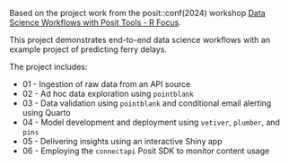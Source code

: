 Based on the project work from the posit::conf(2024) workshop [Data Science Workflows with Posit Tools - R Focus](https://github.com/posit-conf-2024/ds-workflows-r).

This project demonstrates end-to-end data science workflows with an example project of predicting ferry delays.

The project includes:

-   01 - Ingestion of raw data from an API source
-   02 - Ad hoc data exploration using `pointblank`
-   03 - Data validation using `pointblank` and conditional email alerting using Quarto
-   04 - Model development and deployment using `vetiver`, `plumber`, and `pins`
-   05 - Delivering insights using an interactive Shiny app
-   06 - Employing the `connectapi` Posit SDK to monitor content usage

